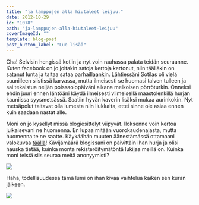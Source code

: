```yaml
---
title: "ja lamppujen alla hiutaleet leijuu."
date: 2012-10-29
id: "1078"
path: "ja-lamppujen-alla-hiutaleet-leijuu"
coverImageId: ""
template: blog-post
post_button_label: "Lue lisää"
---
```


Cha! Selvisin hengissä kotiin ja nyt voin rauhassa palata teidän seuraanne. Kuten facebook on jo joitakin satoja kertoja kertonut, niin täälläkin on satanut lunta ja taitaa sataa parhaillaankin. Lähtiessäni Sotilas oli vielä suunilleen siistissä karvassa, mutta ilmeisesti se huomasi talven tulleen ja sai tekaistua neljän poissaolopäiväni aikana melkoisen pörröturkin. Onneksi ehdin juuri ennen lähtöäni käydä ilmeisesti viimeisellä maastolenkillä hurjan kauniissa syysmetsässä. Saatiin hyvän kaverin lisäksi mukaa aurinkokin. Nyt metsäpolut taitavat olla lumesta niin liukkaita, ettei sinne ole asiaa ennen kuin saadaan nastat alle.

Moni on jo kysellyt missä blogiesittelyt viipyvät. Iloksenne voin kertoa julkaisevani ne huomenna. En lupaa mitään vuorokaudenajasta, mutta huomenna te ne saatte. Käykäähän muuten äänestämässä ottamaani valokuvaa [täällä](http://sandynjahasenelamaa.blogspot.fi/)! Kävijämäärä blogissani on päivittäin ihan hurja ja olisi hauska tietää, kuinka monta rekisteröitymätöntä lukijaa meillä on. Kuinka moni teistä siis seuraa meitä anonyymisti?

[![](/images/uudetsarjat13.gif)](http://4.bp.blogspot.com/-wVOswBC1-QY/UI7T0WiHC3I/AAAAAAAACAg/3nsH2dJIz0M/s1600/uudetsarjat13.gif)

Haha, todellisuudessa tämä lumi on ihan kivaa vaihtelua kaiken sen kuran jälkeen.

[![](/images/ak.jpg)](http://3.bp.blogspot.com/-gXy40u0_EOQ/UI7VWg_soYI/AAAAAAAACAo/smtrCkWD-ks/s1600/ak.jpg)
